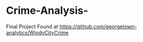 # Crime-Analysis-



Final Project Found at https://github.com/georgetown-analytics/WindyCityCrime

